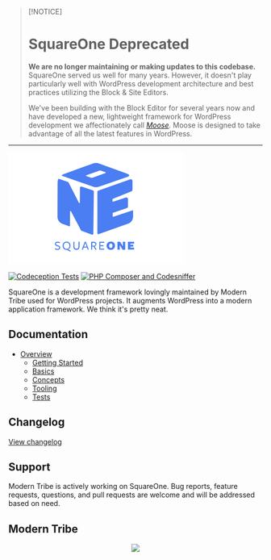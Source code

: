 >[!NOTICE]
># SquareOne Deprecated
>
>**We are no longer maintaining or making updates to this codebase.** SquareOne served us well for many years. However, it doesn't play particularly well with WordPress development architecture and best practices utilizing the Block & Site Editors.
>
> We've been building with the Block Editor for several years now and have developed a new, lightweight framework for WordPress development we affectionately call _[Moose](https://github.com/moderntribe/moose/)_. Moose is designed to take advantage of all the latest features in WordPress.
----

![./example/example.svg](./logo.svg)

[![Codeception Tests](https://github.com/moderntribe/square-one/actions/workflows/ci.yml/badge.svg)](https://github.com/moderntribe/square-one/actions/workflows/ci.yml)
[![PHP Composer and Codesniffer](https://github.com/moderntribe/square-one/actions/workflows/phpcs.yml/badge.svg)](https://github.com/moderntribe/square-one/actions/workflows/phpcs.yml)

SquareOne is a development framework lovingly maintained by Modern Tribe used for WordPress projects. It augments WordPress into a modern application framework. We think it's pretty neat.   

## Documentation

* [Overview](/docs/README.md)
    * [Getting Started](/docs/getting-started)
    * [Basics](/docs/basics)
    * [Concepts](/docs/concepts)
    * [Tooling ](/docs/tooling)
    * [Tests](/docs/tests)

## Changelog

[View changelog](./changelog.md)

## Support

Modern Tribe is actively working on SquareOne. Bug reports, feature requests, questions, and pull requests are welcome and will be addressed based on need.

## Modern Tribe

<p align="center">
<a href="https://tri.be/contact/"><img src="https://moderntribe-common.s3.us-west-2.amazonaws.com/marketing/ModernTribe-Banner.png"></a>
</p>
